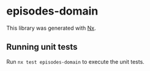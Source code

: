 # episodes-domain

This library was generated with [Nx](https://nx.dev).

## Running unit tests

Run `nx test episodes-domain` to execute the unit tests.
